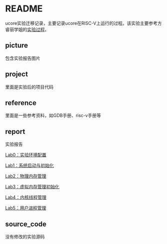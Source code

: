 # README

ucore实验迁移记录，主要记录ucore在RISC-V上运行的过程。该实验主要参考方睿丽学姐的[实验过程]( https://github.com/rllly/ucore_on_riscv_recordings)。

## picture

包含实验报告图片

## project

里面是实验后的项目代码

## reference

里面是一些参考资料，如GDB手册、risc-v手册等

## report

实验报告 

[Lab0：实验环境配置](https://github.com/KeLee5453/os_lab_ucore_riscv32/blob/master/report/Lab0%EF%BC%9A%E5%AE%9E%E9%AA%8C%E7%8E%AF%E5%A2%83%E9%85%8D%E7%BD%AE.md)

[Lab1：系统启动与初始化](https://github.com/KeLee5453/os_lab_ucore_riscv32/blob/master/report/Lab1%EF%BC%9A%E7%B3%BB%E7%BB%9F%E5%90%AF%E5%8A%A8%E4%B8%8E%E5%88%9D%E5%A7%8B%E5%8C%96.md)

[Lab2：物理内存管理](https://github.com/KeLee5453/os_lab_ucore_riscv32/blob/master/report/Lab2%EF%BC%9A%E7%89%A9%E7%90%86%E5%86%85%E5%AD%98%E7%AE%A1%E7%90%86.md)

[Lab3：虚拟内存管理初始化](https://github.com/KeLee5453/os_lab_ucore_riscv32/blob/master/report/Lab3：虚拟内存管理初始化.md)

[Lab4：内核线程管理](https://github.com/KeLee5453/os_lab_ucore_riscv32/blob/master/report/Lab4：内核线程管理.md)

[Lab5：用户进程管理](https://github.com/KeLee5453/os_lab_ucore_riscv32/blob/master/report/Lab5：用户进程管理.md)

## source_code

没有修改的实验源码

